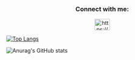 <h3 align="center">Connect with me:</h3>
<p align="center">
<a href="https://www.linkedin.com/in/marshudi/" target="blank"><img align="center" src="https://raw.githubusercontent.com/rahuldkjain/github-profile-readme-generator/master/src/images/icons/Social/linked-in-alt.svg" alt="https://www.linkedin.com/in/marshudi/" height="30" width="40" /></a>
</p>


[![Top Langs](https://github-readme-stats.vercel.app/api/top-langs/?username=marshudi&layout=compact)](https://github.com/anuraghazra/github-readme-stats)



![Anurag's GitHub stats](https://github-readme-stats.vercel.app/api?marshudi=anuraghazra&theme=transparent_icons=true)
